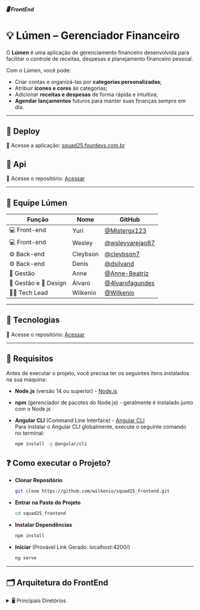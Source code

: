 ##### 🖥️ FrontEnd
# 💡 Lúmen – Gerenciador Financeiro

O **Lúmen** é uma aplicação de gerenciamento financeiro desenvolvida para facilitar o controle de receitas, despesas e planejamento financeiro pessoal.

Com o Lúmen, você pode:
- Criar contas e organizá-las por **categorias personalizadas**;
- Atribuir **ícones e cores** às categorias;
- Adicionar **receitas e despesas** de forma rápida e intuitiva;
- **Agendar lançamentos** futuros para manter suas finanças sempre em dia.

---

## 🚀 Deploy
🔗 Acesse a aplicação: [squad25.fourdevs.com.br](https://squad25.fourdevs.com.br) 

## 📡 Api
🔗 Acesse o repositório: [Acessar](https://github.com/wilkenio/squad25_backend.git) 

---

## 🧠 Equipe Lúmen

| Função         | Nome               | GitHub                                   |
|----------------|--------------------|-------------------------------------------|
| 💻 Front-end   | Yuri           | [@Mistergx123](https://github.com/Mistergx123)    |
| 💻 Front-end   | Wesley           | [@wsleyvarejao87](https://github.com/wsleyvarejao87)    |
| ⚙️ Back-end    | Cleybson           | [@cleybson7](https://github.com/cleybson7)    |
| ⚙️ Back-end    | Denis           | [@dsilvand](https://github.com/dsilvand)    |
| 🧭 Gestão      | Anne         | [@Anne-Beatriz](https://github.com/Anne-Beatriz)|
| 🧭 Gestão e 🎨 Design    |  Álvaro      | [@4lvarofagundes](https://github.com/4lvarofagundes)|
| 👨‍💻 Tech Lead      | Wilkenio          | [@Wilkenio](https://github.com/wilkenio)    |

---

## 🚀 Tecnologias
🔗 Acesse o repositório: [Acessar](https://github.com/wilkenio/squad25_backend.git) 

---

## 📝 Requisitos

Antes de executar o projeto, você precisa ter os seguintes itens instalados na sua máquina:

- **Node.js** (versão 14 ou superior) - [Node.js](https://nodejs.org)
- **npm** (gerenciador de pacotes do Node.js) - geralmente é instalado junto com o Node.js
- **Angular CLI** (Command Line Interface) - [Angular CLI](https://angular.io/cli)  
  Para instalar o Angular CLI globalmente, execute o seguinte comando no terminal:

  ```bash
  npm install -g @angular/cli

## ❓ Como executar o Projeto?

- **Clonar Repositório** 
    ```bash
   git clone https://github.com/wilkenio/squad25_frontend.git

- **Entrar na Paste do Projeto** 
   ```bash
   cd squad25_frontend

- **Instalar Dependências** 
   ```bash
   npm install
   
- **Iniciar** (Provável Link Gerado: localhost:4200/)
   ```bash
   ng serve

---



## 🗂️ Arquitetura do FrontEnd
<details>
<summary>🖥️ Principais Diretórios</summary>

<pre>
<code>
📦public
 ┣ 📜favicon.ico
 ┣ 📜gif - lumen.gif
 ┣ 📜icon - Lumen.ico
 ┣ 📜logo - Lumen.png
 ┗ 📜logo-branca-
📦src
 ┣ 📂app
 ┃ ┣ 📂components
 ┃ ┃ ┣ 📂dashboard
 ┃ ┃ ┃ ┣ 📂despesas
 ┃ ┃ ┃ ┃ ┣ 📜despesas.component.css
 ┃ ┃ ┃ ┃ ┣ 📜despesas.component.html
 ┃ ┃ ┃ ┃ ┗ 📜despesas.component.ts
 ┃ ┃ ┃ ┣ 📂despesaspor-categoria
 ┃ ┃ ┃ ┃ ┣ 📜despesaspor-categoria.component.css
 ┃ ┃ ┃ ┃ ┣ 📜despesaspor-categoria.component.html
 ┃ ┃ ┃ ┃ ┗ 📜despesaspor-categoria.component.ts
 ┃ ┃ ┃ ┣ 📂evolucao-do-balanco
 ┃ ┃ ┃ ┃ ┣ 📜evolucao-do-balanco.component.css
 ┃ ┃ ┃ ┃ ┣ 📜evolucao-do-balanco.component.html
 ┃ ┃ ┃ ┃ ┗ 📜evolucao-do-balanco.component.ts
 ┃ ┃ ┃ ┣ 📂pricipais-despesas
 ┃ ┃ ┃ ┃ ┣ 📜pricipais-despesas.component.css
 ┃ ┃ ┃ ┃ ┣ 📜pricipais-despesas.component.html
 ┃ ┃ ┃ ┃ ┗ 📜pricipais-despesas.component.ts
 ┃ ┃ ┃ ┗ 📂receitas
 ┃ ┃ ┃ ┃ ┣ 📜receitas.component.css
 ┃ ┃ ┃ ┃ ┣ 📜receitas.component.html
 ┃ ┃ ┃ ┃ ┗ 📜receitas.component.ts
 ┃ ┃ ┣ 📂menu
 ┃ ┃ ┃ ┣ 📜menu.component.css
 ┃ ┃ ┃ ┣ 📜menu.component.html
 ┃ ┃ ┃ ┗ 📜menu.component.ts
 ┃ ┃ ┣ 📂opcoes-icones
 ┃ ┃ ┃ ┣ 📜opcoes-icones.component.css
 ┃ ┃ ┃ ┣ 📜opcoes-icones.component.html
 ┃ ┃ ┃ ┗ 📜opcoes-icones.component.ts
 ┃ ┃ ┣ 📂pop-up
 ┃ ┃ ┃ ┣ 📂confirm-popup
 ┃ ┃ ┃ ┃ ┣ 📜confirm-popup.component.css
 ┃ ┃ ┃ ┃ ┣ 📜confirm-popup.component.html
 ┃ ┃ ┃ ┃ ┗ 📜confirm-popup.component.ts
 ┃ ┃ ┃ ┣ 📂nova-categoria
 ┃ ┃ ┃ ┃ ┣ 📜nova-categoria.component.css
 ┃ ┃ ┃ ┃ ┣ 📜nova-categoria.component.html
 ┃ ┃ ┃ ┃ ┗ 📜nova-categoria.component.ts
 ┃ ┃ ┃ ┣ 📂nova-conta
 ┃ ┃ ┃ ┃ ┣ 📜nova-conta.component.css
 ┃ ┃ ┃ ┃ ┣ 📜nova-conta.component.html
 ┃ ┃ ┃ ┃ ┗ 📜nova-conta.component.ts
 ┃ ┃ ┃ ┣ 📂nova-subcategoria
 ┃ ┃ ┃ ┃ ┣ 📜nova-subcategoria.component.css
 ┃ ┃ ┃ ┃ ┣ 📜nova-subcategoria.component.html
 ┃ ┃ ┃ ┃ ┗ 📜nova-subcategoria.component.ts
 ┃ ┃ ┃ ┗ 📂novo-cartao
 ┃ ┃ ┃ ┃ ┣ 📜novo-cartao.component.css
 ┃ ┃ ┃ ┃ ┣ 📜novo-cartao.component.html
 ┃ ┃ ┃ ┃ ┗ 📜novo-cartao.component.ts
 ┃ ┃ ┣ 📂preloader
 ┃ ┃ ┃ ┣ 📜preloader.component.css
 ┃ ┃ ┃ ┣ 📜preloader.component.html
 ┃ ┃ ┃ ┗ 📜preloader.component.ts
 ┃ ┃ ┣ 📂relatorios
 ┃ ┃ ┃ ┗ 📂filtrode-extrato
 ┃ ┃ ┃ ┃ ┣ 📜filtrode-extrato.component.css
 ┃ ┃ ┃ ┃ ┣ 📜filtrode-extrato.component.html
 ┃ ┃ ┃ ┃ ┗ 📜filtrode-extrato.component.ts
 ┃ ┃ ┗ 📂sideBar
 ┃ ┃ ┃ ┣ 📜sideBar.component.css
 ┃ ┃ ┃ ┣ 📜sideBar.component.html
 ┃ ┃ ┃ ┗ 📜sideBar.component.ts
 ┃ ┣ 📂guards
 ┃ ┃ ┗ 📜auth.guard.ts
 ┃ ┣ 📂pages
 ┃ ┃ ┣ 📂cadastro
 ┃ ┃ ┃ ┣ 📜cadastro.component.css
 ┃ ┃ ┃ ┣ 📜cadastro.component.html
 ┃ ┃ ┃ ┗ 📜cadastro.component.ts
 ┃ ┃ ┣ 📂cartoes
 ┃ ┃ ┃ ┣ 📜cartoes.component.css
 ┃ ┃ ┃ ┣ 📜cartoes.component.html
 ┃ ┃ ┃ ┗ 📜cartoes.component.ts
 ┃ ┃ ┣ 📂categorias
 ┃ ┃ ┃ ┣ 📜categorias.component.css
 ┃ ┃ ┃ ┣ 📜categorias.component.html
 ┃ ┃ ┃ ┗ 📜categorias.component.ts
 ┃ ┃ ┣ 📂contas
 ┃ ┃ ┃ ┣ 📜contas.component.css
 ┃ ┃ ┃ ┣ 📜contas.component.html
 ┃ ┃ ┃ ┗ 📜contas.component.ts
 ┃ ┃ ┣ 📂dashboard
 ┃ ┃ ┃ ┣ 📜dashboard.component.css
 ┃ ┃ ┃ ┣ 📜dashboard.component.html
 ┃ ┃ ┃ ┗ 📜dashboard.component.ts
 ┃ ┃ ┣ 📂login
 ┃ ┃ ┃ ┣ 📜login.component.css
 ┃ ┃ ┃ ┣ 📜login.component.html
 ┃ ┃ ┃ ┗ 📜login.component.ts
 ┃ ┃ ┣ 📂objetivos
 ┃ ┃ ┃ ┣ 📜objetivos.component.css
 ┃ ┃ ┃ ┣ 📜objetivos.component.html
 ┃ ┃ ┃ ┗ 📜objetivos.component.ts
 ┃ ┃ ┣ 📂planejamento
 ┃ ┃ ┃ ┣ 📜planejamento.component.css
 ┃ ┃ ┃ ┣ 📜planejamento.component.html
 ┃ ┃ ┃ ┗ 📜planejamento.component.ts
 ┃ ┃ ┣ 📂relatorios
 ┃ ┃ ┃ ┣ 📜relatorios.component.css
 ┃ ┃ ┃ ┣ 📜relatorios.component.html
 ┃ ┃ ┃ ┗ 📜relatorios.component.ts
 ┃ ┃ ┣ 📂termos-de-uso
 ┃ ┃ ┃ ┣ 📜termos-de-uso.component.css
 ┃ ┃ ┃ ┣ 📜termos-de-uso.component.html
 ┃ ┃ ┃ ┗ 📜termos-de-uso.component.ts
 ┃ ┃ ┗ 📂transacoes
 ┃ ┃ ┃ ┣ 📜transacoes.component.css
 ┃ ┃ ┃ ┣ 📜transacoes.component.html
 ┃ ┃ ┃ ┗ 📜transacoes.component.ts
 ┃ ┣ 📂services
 ┃ ┃ ┣ 📂ApiCadastro
 ┃ ┃ ┃ ┗ 📜ApiCadastro.service.ts
 ┃ ┃ ┣ 📂ApiLogin
 ┃ ┃ ┃ ┗ 📜ApiLogin.service.ts
 ┃ ┃ ┣ 📂auth
 ┃ ┃ ┃ ┣ 📜auth.interceptor.ts
 ┃ ┃ ┃ ┗ 📜auth.service.ts
 ┃ ┃ ┣ 📂preloaderService
 ┃ ┃ ┃ ┗ 📜preloader.service.ts
 ┃ ┃ ┗ 📜global.service.ts
 ┃ ┣ 📜app.component.css
 ┃ ┣ 📜app.component.html
 ┃ ┣ 📜app.component.spec.ts
 ┃ ┣ 📜app.component.ts
 ┃ ┣ 📜app.config.ts
 ┃ ┗ 📜app.routes.ts
 ┣ 📂assets
 ┃ ┗ 📂imagens
 ┃ ┃ ┗ 📜logo - Lumen.png
 ┣ 📜index.html
 ┣ 📜main.ts
 ┗ 📜styles.css

</code>
</pre>

</details>
